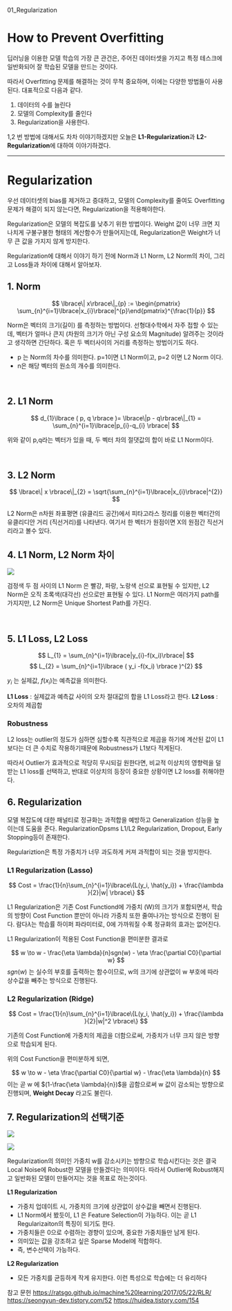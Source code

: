 01_Regularization

# How to Prevent Overfitting

딥러닝을 이용한 모델 학습의 가장 큰 관건은, 주어진 데이터셋을 가지고 특정 테스크에 일반화되어 잘 학습된 모델을 만드는 것이다. 

따라서 Overfitting 문제를 해결하는 것이 무척 중요하며, 이에는 다양한 방법들이 사용된다. 대표적으로 다음과 같다.

1. 데이터의 수를 늘린다 
2. 모델의 Complexity를 줄인다
3. Regularization을 사용한다.

1,2 번 방법에 대해서도 차차 이야기하겠지만 오늘은 **L1-Regularization**과 **L2-Regularization**에 대하여 이야기하겠다.

---
# Regularization

우선 데이터셋의 bias를 제거하고 증대하고, 모델의 Complexity를 줄여도 Overfitting 문제가 해결이 되지 않는다면, Regularization을 적용해야한다. 

Regularization은 모델의 복잡도를 낮추기 위한 방법이다. Weight 값이 너무 크면 지나치게 구불구불한 형태의 계산함수가 만들어지는데, Regularization은 Weight가 너무 큰 값을 가지지 않게 방지한다. 


Regularization에 대해서 이야기 하기 전에 Norm과 L1 Norm, L2 Norm의 차이, 그리고 Loss들과 차이에 대해서 알아보자.


## 1. Norm

$$ 
\lbrace\| x\rbrace\|_{p} := \begin{pmatrix} \sum_{n}^{i=1}\lbrace|x_{i}\rbrace|^{p}\end{pmatrix}^{\frac{1}{p}}
$$

Norm은 벡터의 크기(길이) 를 측정하는 방법이다. 선형대수학에서 자주 접할 수 있는데, 벡터가 얼마나 큰지 (차원의 크기가 아닌 구성 요소의 Magnitude) 알려주는 것이라고 생각하면 간단하다. 혹은 두 벡터사이의 거리를 측정하는 방법이기도 하다.

* p 는 Norm의 차수를 의미한다. p=1이면 L1 Norm이고, p=2 이면 L2 Norm 이다.
* n은 해당 벡터의 원소의 개수를 의미한다.
<br>

## 2. L1 Norm


$$
d_{1}\lbrace ( p, q \rbrace )= \lbrace\|p - q\rbrace\|_{1} = \sum_{n}^{i=1}\lbrace|p_{i}-q_{i} \rbrace|
$$

위와 같이 p,q라는 벡터가 있을 때, 두 벡터 차의 절댓값의 합이 바로 L1 Norm이다. 


<br>

## 3. L2 Norm


$$
\lbrace\| x \rbrace\|_{2} = \sqrt{\sum_{n}^{i=1}\lbrace|x_{i}\rbrace|^{2}}
$$

L2 Norm은 n차원 좌표평면 (유클리드 공간)에서 피타고라스 정리를 이용한 벡터간의 유클리디안 거리 (직선거리)를 나타낸다. 여기서 한 벡터가 원점이면 X의 원점간 직선거리라고 볼수 있다.


## 4. L1 Norm, L2 Norm 차이

![](https://velog.velcdn.com/images/ws_jung/post/ee7ac883-9925-4ecc-b1e2-42ea868c8819/image.png)

검정색 두 점 사이의 L1 Norm 은 빨강, 파랑, 노랑색 선으로 표현될 수 있지만, L2 Norm은 오직 초록색(대각선) 선으로만 표현될 수 있다. L1 Norm은 여러가지 path를 가지지만, L2 Norm은 Unique Shortest Path를 가진다. 

<br>

## 5. L1 Loss, L2 Loss

$$
L_{1} = \sum_{n}^{i=1}\lbrace|y_{i}-f(x_i)\rbrace|
$$
$$
L_{2} = \sum_{n}^{i=1}\lbrace ( y_i -f(x_i) \rbrace )^{2}
$$

$y_i$ 는 실제값, $f(x_i)$는 예측값을 의미한다.

**L1 Loss** : 실제값과 예측값 사이의 오차 절대값의 합을 L1 Loss라고 한다. 
**L2 Loss** : 오차의 제곱합


### Robustness

L2 loss는 outlier의 정도가 심하면 심할수록 직관적으로 제곱을 하기에 계산된 값이 L1보다는 더 큰 수치로 작용하기때문에 Robustness가 L1보다 적게된다. 

따라서 Outlier가 효과적으로 적당히 무시되길 원한다면, 비교적 이상치의 영향력을 덜 받는 L1 loss를 선택하고, 반대로 이상치의 등장이 중요한 상황이면 L2 loss를 취해야한다.


## 6. Regularization

모델 복잡도에 대한 패널티로 정규화는 과적합을 예방하고 Generalization 성능을 높이는데 도움을 준다. RegularizationDpsms L1/L2 Regularization, Dropout, Early Stopping등이 존재한다.

Regulariztion은 특정 가중치가 너무 과도하게 커져 과적합이 되는 것을 방지한다.

### L1 Regularization (Lasso)

$$
Cost = \frac{1}{n}\sum_{n}^{i=1}\lbrace\{L(y_i, \hat{y_i}) + \frac{\lambda }{2}|w| \rbrace\}
$$


L1 Regularization은 기존 Cost Functiond에 가중치 (W)의 크기가 포함되면서, 학습의 방향이 Cost Function 뿐만이 아니라 가중치 또한 줄여나가는 방식으로 진행이 된다. 람다$\lambda$는 학습률 하이퍼 파라미터로, 0에 가까워질 수록 정규화의 효과는 없어진다.

L1 Regularization이 적용된 Cost Function을 편미분한 결과로

$$
w \to w - \frac{\eta \lambda}{n}sgn(w) - \eta \frac{\partial C0}{\partial w}
$$
$sgn(w)$ 는 실수의 부호를 출력하는 함수이므로, w의 크기에 상관없이 w 부호에 따라 상수값을 빼주는 방식으로 진행된다.

### L2 Regularization (Ridge)

$$
Cost = \frac{1}{n}\sum_{n}^{i=1}\lbrace\{L(y_i, \hat{y_i}) + \frac{\lambda }{2}|w|^2 \rbrace\}
$$

기존의 Cost Function에 가중치의 제곱을 더함으로써, 가중치가 너무 크지 않은 방향으로 학습되게 된다.

위의 Cost Function을 편미분하게 되면, 

$$
w \to w  - \eta \frac{\partial C0}{\partial w} - \frac{\eta \lambda}{n}
$$
이는 곧 w 에 $(1-\frac{\eta \lambda}{n})$을 곱함으로써 w 값이 감소되는 방향으로 진행되며, **Weight Decay** 라고도 불린다. 


## 7. Regularization의 선택기준
![](https://velog.velcdn.com/images/ws_jung/post/5ee42213-f79d-4de4-a931-9f05d843ccc5/image.png)

![](https://velog.velcdn.com/images/ws_jung/post/3215b5b2-37b1-408f-9722-15cb09d1fea4/image.png)


Regularization의 의미인 가중치 w를 감소시키는 방향으로 학습시킨다는 것은 결국 Local Noise에 Robust한 모델을 만들겠다는 의미이다. 따라서 Outlier에 Robust해지고 일반화된 모델이 만들어지는 것을 목표로 하는것이다.


**L1 Regularization**
* 가중치 업데이트 시, 가중치의 크기에 상관없이 상수값을 빼면서 진행된다.
* L1 Norm에서 봤듯이, L1 은 Feature Selection이 가능하다. 이는 곧 L1 Regularizaiton의 특징이 되기도 한다.
* 가중치들은 0으로 수렴하는 경향이 있으며, 중요한 가중치들만 남게 된다. 
* 의미있는 값을 강조하고 싶은 Sparse Model에 적합하다.
* 즉, 변수선택이 가능하다.


**L2 Regularization**
* 모든 가중치를 균등하게 작게 유지한다. 이런 특성으로 학습에는 더 유리하다





참고 문헌
https://ratsgo.github.io/machine%20learning/2017/05/22/RLR/
https://seongyun-dev.tistory.com/52
https://huidea.tistory.com/154





